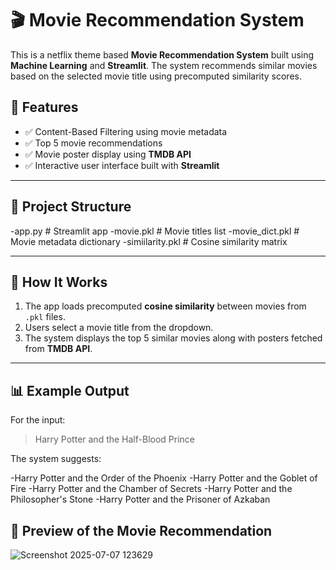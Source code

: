 # 🎬 Movie Recommendation System

This is a netflix theme based **Movie Recommendation System** built using **Machine Learning** and **Streamlit**. The system recommends similar movies based on the selected movie title using precomputed similarity scores.

## 🚀 Features

- ✅ Content-Based Filtering using movie metadata
- ✅ Top 5 movie recommendations
- ✅ Movie poster display using **TMDB API**
- ✅ Interactive user interface built with **Streamlit**

---

## 📂 Project Structure
-app.py            # Streamlit app
-movie.pkl         # Movie titles list
-movie_dict.pkl   # Movie metadata dictionary
-simiilarity.pkl  # Cosine similarity matrix


---

## 🔧 How It Works

1. The app loads precomputed **cosine similarity** between movies from `.pkl` files.
2. Users select a movie title from the dropdown.
3. The system displays the top 5 similar movies along with posters fetched from **TMDB API**.

---

## 📊 Example Output
For the input:

> Harry Potter and the Half-Blood Prince

The system suggests:

-Harry Potter and the Order of the Phoenix
-Harry Potter and the Goblet of Fire
-Harry Potter and the Chamber of Secrets
-Harry Potter and the Philosopher's Stone
-Harry Potter and the Prisoner of Azkaban

## 📸 Preview of the Movie Recommendation 

![Screenshot 2025-07-07 123629](https://github.com/user-attachments/assets/35fbe3d1-91be-4488-9f70-bfa74a1dfb6d)


